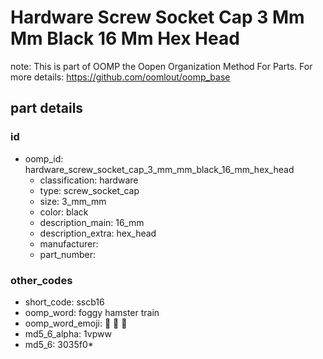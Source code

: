 # Hardware Screw Socket Cap 3 Mm Mm Black 16 Mm Hex Head  

note: This is part of OOMP the Oopen Organization Method For Parts. For more details: https://github.com/oomlout/oomp_base

##  part details





### id
* oomp_id: hardware_screw_socket_cap_3_mm_mm_black_16_mm_hex_head
  * classification: hardware
  * type: screw_socket_cap
  * size: 3_mm_mm
  * color: black
  * description_main: 16_mm
  * description_extra: hex_head
  * manufacturer: 
  * part_number: 

### other_codes
* short_code: sscb16
* oomp_word: foggy hamster train
* oomp_word_emoji: :foggy: :hamster: :train:
* md5_6_alpha: 1vpww
* md5_6: 3035f0* 